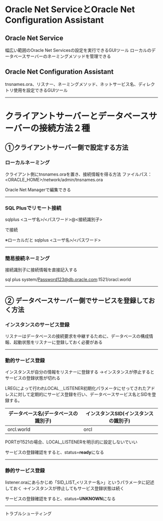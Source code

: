 # Oracle Net ServiceとOracle Net Configuration Assistant
## Oracle Net Service
幅広い範囲のOracle Net Servicesの設定を実行できるGUIツール
ローカルのデータベースサーバーのネーミングメソッドを管理できる
## Oracle Net Configuration Assistant
tnsnames.ora、リスナー、ネーミングメソッド、ネットサービス名、ディレクトリ使用を設定できるGUIツール

---
# クライアントサーバーとデータベースサーバーの接続方法２種

## ①クライアントサーバー側で設定する方法

### ローカルネーミング

クライアント側にtnsnames.oraを置き、接続情報を得る方法
ファイルパス：<ORACLE_HOME>/network/admin/tnsnames.ora

Oracle Net Managerで編集できる

---
### SQL Plusでリモート接続

sqlplus <ユーザ名>/<パスワード>@<接続識別子>

で接続

※ローカルだと
sqlplus <ユーザ名>/<パスワード>

---
### 簡易接続ネーミング

接続識別子に接続情報を直接記入する

sql plus system/Password123@db.oracle.com:1521/oracl.world

---

## ② データベースサーバー側でサービスを登録しておく方法

###  インスタンスのサービス登録

リスナーはデータベースの接続要求を中継するために、データベースの構成情報、起動状態をリスナーに登録しておく必要がある

---
### 動的サービス登録

インスタンスが自分の情報をリスナーに登録する
→インスタンスが停止するとサービスの登録状態が切れる

LREGによって行われLOCAL＿LISTENER初期化パラメータにせってされたアドレスに対して定期的にサービス登録を行い、データベースサービス名とSIDを登録する。

| データベース名(データベースの識別子) | インスタンスSID(インスタンスの識別子) |
| ------------------- | --------------------- |
| orcl.world          | orcl                  |
PORTが1521の場合、LOCAL_LISTENERを明示的に設定しないでいい

サービスの登録確認をすると、status=**ready**になる

---
### 静的サービス登録

listener.oraにあらかじめ「SID_LIST_<リスナー名>」というパラメータに記述しておく
→インスタンスが停止してもサービス登録状態は続く

サービスの登録確認をすると、status=**UNKNOWN**になる

---

トラブルシューティング
